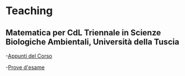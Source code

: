 # Teaching

## Matematica per CdL Triennale in Scienze Biologiche Ambientali, Università della Tuscia
-[Appunti del Corso]()

-[Prove d'esame](prove.md)
